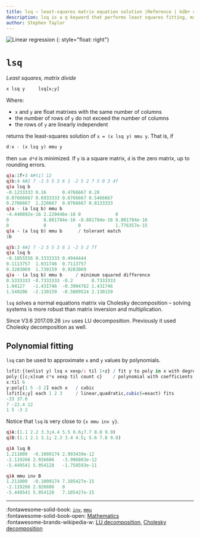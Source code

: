 ```yaml
---
title: lsq – least-squares matrix equation solution |Reference | kdb+ and q documentation
description: lsq is a q keyword that performs least squares fitting, matrix division.
author: Stephen Taylor
---
```

![Linear regression](../img/linear-regression.png)
{: style="float: right"}

# `lsq`





_Least squares, matrix divide_

```txt
x lsq y     lsq[x;y]
```

Where:

-   `x` and `y` are float matrixes with the same number of columns
-   the number of rows of `y` do not exceed the number of columns
-   the rows of `y` are linearly independent

returns the least-squares solution of `x = (x lsq y) mmu y`. That is, if

```q
d:x - (x lsq y) mmu y
```

then `sum d*d` is minimized. If `y` is a square matrix, `d` is the zero matrix, up to rounding errors.

```q
q)a:1f+3 4#til 12
q)b:4 4#2 7 -2 5 5 3 6 1 -2 5 2 7 5 0 3 4f
q)a lsq b
-0.1233333 0.16      0.4766667 0.28
0.07666667 0.6933333 0.6766667 0.5466667
0.2766667  1.226667  0.8766667 0.8133333
q)a - (a lsq b) mmu b
-4.440892e-16 2.220446e-16 0             0
0             8.881784e-16 -8.881784e-16 8.881784e-16
0             0            0             1.776357e-15
q)a ~ (a lsq b) mmu b      / tolerant match
1b

q)b:3 4#2 7 -2 5 5 3 6 1 -2 5 2 7f
q)a lsq b
-0.1055556 0.3333333 0.4944444
0.1113757  1.031746  0.7113757
0.3283069  1.730159  0.9283069
q)a - (a lsq b) mmu b     / minimum squared difference
0.5333333 -0.7333333 -0.2       0.7333333
1.04127   -1.431746  -0.3904762 1.431746
1.549206  -2.130159  -0.5809524 2.130159
```

`lsq` solves a normal equations matrix via Cholesky decomposition – solving systems is more robust than matrix inversion and multiplication.

Since V3.6 2017.09.26 `inv` uses LU decomposition.
Previously it used Cholesky decomposition as well.


## Polynomial fitting

`lsq` can be used to approximate `x` and `y` values by polynomials.

```q
lsfit:{(enlist y) lsq x xexp/: til 1+z} / fit y to poly in x with degree z
poly:{[c;x]sum c*x xexp til count c}    / polynomial with coefficients c
x:til 6
y:poly[1 5 -3 2] each x   / cubic
lsfit[x;y] each 1 2 3     / linear,quadratic,cubic(=exact) fits
-33 37.6
7 -22.4 12
1 5 -3 2
```

Notice that `lsq` is very close to `{x mmu inv y}`.

```q
q)A:(1.1 2.2 3.3;4.4 5.5 6.6;7.7 8.8 9.9)
q)B:(1.1 2.1 3.1; 2.3 3.4 4.5; 5.6 7.8 9.8)

q)A lsq B
1.211009  -0.1009174 2.993439e-12
-2.119266 2.926606   -3.996803e-12
-5.449541 5.954128   -1.758593e-11

q)A mmu inv B
1.211009  -0.1009174 7.105427e-15
-2.119266 2.926606   0
-5.449541 5.954128   7.105427e-15
```


----

:fontawesome-solid-book:
[`inv`](inv.md),
[`mmu`](mmu.md)
<br>
:fontawesome-solid-book-open:
[Mathematics](../basics/math.md)
<br>
:fontawesome-brands-wikipedia-w:
[LU decomposition](https://en.wikipedia.org/wiki/LU_decomposition "Wikipedia"),
[Cholesky decomposition](https://en.wikipedia.org/wiki/Cholesky_decomposition#Matrix_inversion "Wikipedia")


